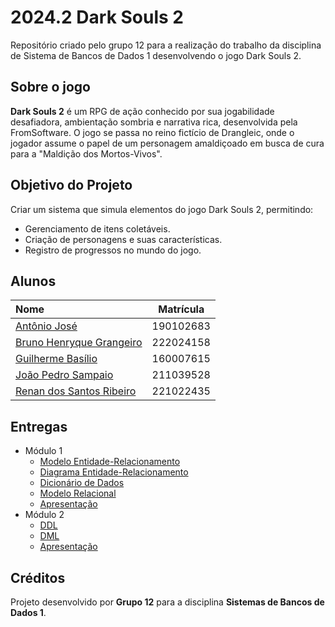 # 2024.2 Dark Souls 2
Repositório criado pelo grupo 12 para a realização do trabalho da disciplina de Sistema de Bancos de Dados 1 desenvolvendo o jogo Dark Souls 2.
## Sobre o jogo
**Dark Souls 2** é um RPG de ação conhecido por sua jogabilidade desafiadora, ambientação sombria e narrativa rica, desenvolvida pela FromSoftware. O jogo se passa no reino fictício de Drangleic, onde o jogador assume o papel de um personagem amaldiçoado em busca de cura para a "Maldição dos Mortos-Vivos". 
## Objetivo do Projeto  
Criar um sistema que simula elementos do jogo Dark Souls 2, permitindo:  
- Gerenciamento de itens coletáveis.  
- Criação de personagens e suas características.  
- Registro de progressos no mundo do jogo.

## Alunos

| Nome                                                               | Matrícula |
| :----------------------------------------------------------------- | :-------: |
| [Antônio José](https://github.com/antonioleaojr)       | 190102683 |
| [Bruno Henryque Grangeiro](https://github.com/BGrangeiro) | 222024158 |
| [Guilherme Basílio](https://github.com/GuilhermeBES) | 160007615 |
| [João Pedro Sampaio](https://github.com/jopesmp)                 | 211039528 |
| [Renan dos Santos Ribeiro](https://github.com/rsribeiro1)                 | 221022435 |

## Entregas

- Módulo 1
  - [Modelo Entidade-Relacionamento](https://github.com/SBD1/2024.2-Dark-Souls2/blob/main/docs/entrega1/MER.md)
  - [Diagrama Entidade-Relacionamento](https://github.com/SBD1/2024.2-Dark-Souls2/blob/main/docs/entrega1/DER.md)
  - [Dicionário de Dados](https://github.com/SBD1/2024.2-Dark-Souls2/blob/main/docs/entrega1/DD.md)
  - [Modelo Relacional](https://github.com/SBD1/2024.2-Dark-Souls2/blob/main/docs/entrega1/MRel.md)
  - [Apresentação](https://www.youtube.com/watch?v=rSW3RDE5qOA)
- Módulo 2
  - [DDL](https://github.com/SBD1/2024.2-Dark-Souls2/blob/main/jogo/db/ddl.sql)
  - [DML](https://github.com/SBD1/2024.2-Dark-Souls2/blob/main/jogo/db/dml.sql)
  - [Apresentação](https://www.youtube.com/watch?v=msGEqk2WApU)

## Créditos  
Projeto desenvolvido por **Grupo 12** para a disciplina **Sistemas de Bancos de Dados 1**.  

